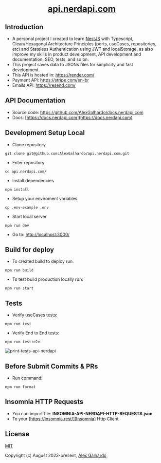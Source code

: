 <div align="center">
 <h1 align="center"><a href="https://nerdapi.com/" target="_blank">api.nerdapi.com</a></h1>
</div>

## Introduction

*   A personal project I created to learn [NestJS](https://nestjs.com/) with Typescript, Clean/Hexagonal Architecture Principles (ports, useCases, repositories, etc) and Stateless Authentication using JWT and localStorage, as also improve my skills in product development, API development and documentation, SEO, tests, and so on.
*   This project saves data to JSONs files for simplicity and fast development.
*   This API is hosted in: <https://render.com/>
*   Payment API: <https://stripe.com/en-br>
*   Emails API: <https://resend.com/>

## API Documentation

* Source code: https://github.com/AlexGalhardo/docs.nerdapi.com
* Docs: [https://docs.nerdapi.com](https://docs.nerdapi.com)

## Development Setup Local

*   Clone repository

<!---->

    git clone git@github.com:AlexGalhardo/api.nerdapi.com.git

*   Enter repository

<!---->

    cd api.nerdapi.com/

*   Install dependencies

<!---->

    npm install

*   Setup your enviroment variables

<!---->

    cp .env-example .env

*   Start local server

<!---->

    npm run dev

*   Go to: <http://localhost:3000/>

## Build for deploy

*   To created build to deploy run:

<!---->

    npm run build

*   To test build production locally run:

<!---->

    npm run start

## Tests

*   Verify useCases tests:

<!---->

    npm run test

*   Verify End to End tests:

<!---->

    npm run test:e2e


![print-tests-api-nerdapi](https://github.com/AlexGalhardo/api.nerdapi.com/assets/19540357/c9fe9b9a-2a17-4612-bb85-3ab06d1467bc)



## Before Submit Commits & PRs

*   Run command:

<!---->

    npm run format

<!---->

## Insomnia HTTP Requests

*   You can import file: <b>INSOMNIA-API-NERDAPI-HTTP-REQUESTS.json</b>
*   To your [https://insomnia.rest/](Insomnia) Http Client

## License

[MIT](http://opensource.org/licenses/MIT)

Copyright (c) August 2023-present, [Alex Galhardo](https://github.com/AlexGalhardo)
